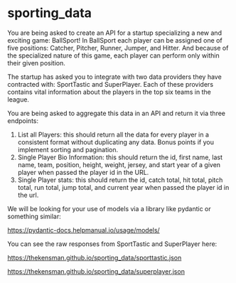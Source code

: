 # sporting_data

You are being asked to create an API for a startup specializing a new and exciting game: BallSport! In BallSport each player can be assigned one of five positions: Catcher, Pitcher, Runner, Jumper, and Hitter. And because of the specialized nature of this game, each player can perform only within their given position.

The startup has asked you to integrate with two data providers they have contracted with: SportTastic and SuperPlayer. Each of these providers contains vital information about the players in the top six teams in the league. 

You are being asked to aggregate this data in an API and return it via three endpoints:
1. List all Players: this should return all the data for every player in a consistent format without duplicating any data. Bonus points if you implement sorting and pagination.
2. Single Player Bio Information: this should return the id, first name, last name, team, position, height, weight, jersey, and start year of a given player when passed the player id in the URL.
3. Single Player stats: this should return the id, catch total, hit total, pitch total, run total, jump total, and current year when passed the player id in the url.

We will be looking for your use of models via a library like pydantic or something similar:

https://pydantic-docs.helpmanual.io/usage/models/

You can see the raw responses from SportTastic and SuperPlayer here:

https://thekensman.github.io/sporting_data/sporttastic.json

https://thekensman.github.io/sporting_data/superplayer.json
